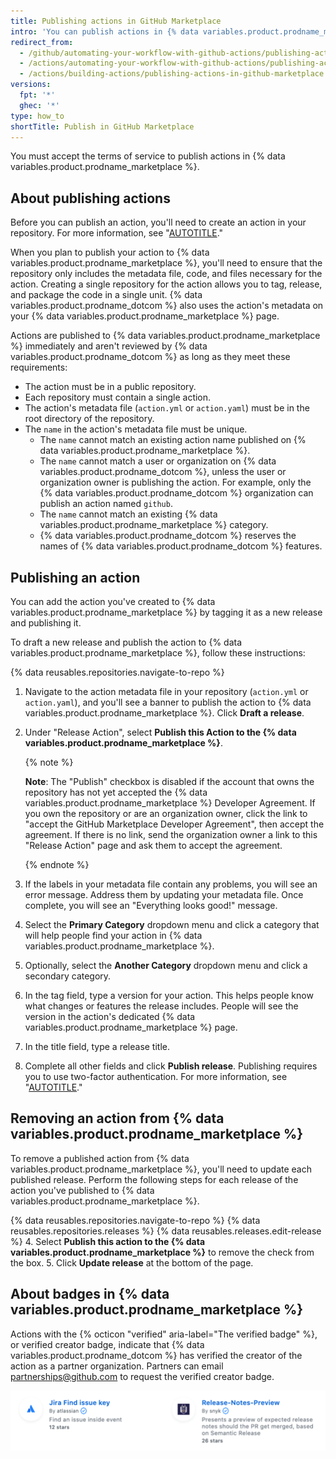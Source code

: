 ```yaml
---
title: Publishing actions in GitHub Marketplace
intro: 'You can publish actions in {% data variables.product.prodname_marketplace %} and share actions you''ve created with the {% data variables.product.prodname_dotcom %} community.'
redirect_from:
  - /github/automating-your-workflow-with-github-actions/publishing-actions-in-github-marketplace
  - /actions/automating-your-workflow-with-github-actions/publishing-actions-in-github-marketplace
  - /actions/building-actions/publishing-actions-in-github-marketplace
versions:
  fpt: '*'
  ghec: '*'
type: how_to
shortTitle: Publish in GitHub Marketplace
---
```


You must accept the terms of service to publish actions in {% data variables.product.prodname_marketplace %}.

## About publishing actions

Before you can publish an action, you'll need to create an action in your repository. For more information, see "[AUTOTITLE](/actions/creating-actions)."

When you plan to publish your action to {% data variables.product.prodname_marketplace %}, you'll need to ensure that the repository only includes the metadata file, code, and files necessary for the action. Creating a single repository for the action allows you to tag, release, and package the code in a single unit. {% data variables.product.prodname_dotcom %} also uses the action's metadata on your {% data variables.product.prodname_marketplace %} page.

Actions are published to {% data variables.product.prodname_marketplace %} immediately and aren't reviewed by {% data variables.product.prodname_dotcom %} as long as they meet these requirements:

- The action must be in a public repository.
- Each repository must contain a single action.
- The action's metadata file (`action.yml` or `action.yaml`) must be in the root directory of the repository.
- The `name` in the action's metadata file must be unique.
  - The `name` cannot match an existing action name published on {% data variables.product.prodname_marketplace %}.
  - The `name` cannot match a user or organization on {% data variables.product.prodname_dotcom %}, unless the user or organization owner is publishing the action. For example, only the {% data variables.product.prodname_dotcom %} organization can publish an action named `github`.
  - The `name` cannot match an existing {% data variables.product.prodname_marketplace %} category.
  - {% data variables.product.prodname_dotcom %} reserves the names of {% data variables.product.prodname_dotcom %} features.

## Publishing an action

You can add the action you've created to {% data variables.product.prodname_marketplace %} by tagging it as a new release and publishing it.

To draft a new release and publish the action to {% data variables.product.prodname_marketplace %}, follow these instructions:

{% data reusables.repositories.navigate-to-repo %}
1. Navigate to the action metadata file in your repository (`action.yml` or `action.yaml`), and you'll see a banner to publish the action to {% data variables.product.prodname_marketplace %}. Click **Draft a release**.
1. Under "Release Action", select **Publish this Action to the {% data variables.product.prodname_marketplace %}**.

   {% note %}
   
   **Note**: The "Publish" checkbox is disabled if the account that owns the repository has not yet accepted the {% data variables.product.prodname_marketplace %} Developer Agreement. If you own the repository or are an organization owner, click the link to "accept the GitHub Marketplace Developer Agreement", then accept the agreement. If there is no link, send the organization owner a link to this "Release Action" page and ask them to accept the agreement.

   {% endnote %}
1. If the labels in your metadata file contain any problems, you will see an error message. Address them by updating your metadata file. Once complete, you will see an "Everything looks good!" message.
1. Select the **Primary Category** dropdown menu and click a category that will help people find your action in {% data variables.product.prodname_marketplace %}.
1. Optionally, select the **Another Category** dropdown menu and click a secondary category.
1. In the tag field, type a version for your action. This helps people know what changes or features the release includes. People will see the version in the action's dedicated {% data variables.product.prodname_marketplace %} page.
1. In the title field, type a release title.
1. Complete all other fields and click **Publish release**. Publishing requires you to use two-factor authentication. For more information, see "[AUTOTITLE](/authentication/securing-your-account-with-two-factor-authentication-2fa/configuring-two-factor-authentication)."

## Removing an action from {% data variables.product.prodname_marketplace %}

To remove a published action from {% data variables.product.prodname_marketplace %}, you'll need to update each published release. Perform the following steps for each release of the action you've published to {% data variables.product.prodname_marketplace %}.

{% data reusables.repositories.navigate-to-repo %}
{% data reusables.repositories.releases %}
{% data reusables.releases.edit-release %}
4. Select **Publish this action to the {% data variables.product.prodname_marketplace %}** to remove the check from the box.
5. Click **Update release** at the bottom of the page.

## About badges in {% data variables.product.prodname_marketplace %}

Actions with the {% octicon "verified" aria-label="The verified badge" %}, or  verified creator badge,  indicate that {% data variables.product.prodname_dotcom %} has verified the creator of the action as a partner organization. Partners can email <a href="mailto:partnerships@github.com">partnerships@github.com</a> to request the verified creator badge.

![Screenshot of {% data variables.product.prodname_actions %} with the verified creator badge.](/assets/images/marketplace/verified-creator-badge-for-actions.png)

